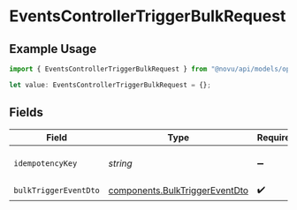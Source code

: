 # EventsControllerTriggerBulkRequest

## Example Usage

```typescript
import { EventsControllerTriggerBulkRequest } from "@novu/api/models/operations";

let value: EventsControllerTriggerBulkRequest = {};
```

## Fields

| Field                                                                            | Type                                                                             | Required                                                                         | Description                                                                      |
| -------------------------------------------------------------------------------- | -------------------------------------------------------------------------------- | -------------------------------------------------------------------------------- | -------------------------------------------------------------------------------- |
| `idempotencyKey`                                                                 | *string*                                                                         | :heavy_minus_sign:                                                               | A header for idempotency purposes                                                |
| `bulkTriggerEventDto`                                                            | [components.BulkTriggerEventDto](../../models/components/bulktriggereventdto.md) | :heavy_check_mark:                                                               | N/A                                                                              |
